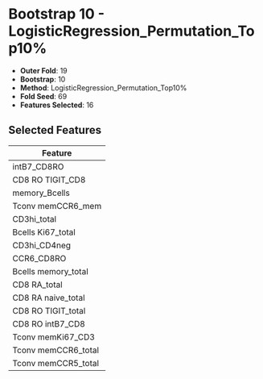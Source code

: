 # Bootstrap 10 - LogisticRegression_Permutation_Top10%

- **Outer Fold**: 19
- **Bootstrap**: 10
- **Method**: LogisticRegression_Permutation_Top10%
- **Fold Seed**: 69
- **Features Selected**: 16

## Selected Features

| Feature |
|---------|
| intB7_CD8RO |
| CD8 RO TIGIT_CD8 |
| memory_Bcells |
| Tconv memCCR6_mem |
| CD3hi_total |
| Bcells Ki67_total |
| CD3hi_CD4neg |
| CCR6_CD8RO |
| Bcells memory_total |
| CD8 RA_total |
| CD8 RA naive_total |
| CD8 RO TIGIT_total |
| CD8 RO intB7_CD8 |
| Tconv memKi67_CD3 |
| Tconv memCCR6_total |
| Tconv memCCR5_total |
